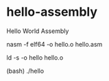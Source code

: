 # hello-assembly
Hello World Assembly

nasm -f elf64 -o hello.o hello.asm

ld -s -o hello hello.o

(bash) ./hello